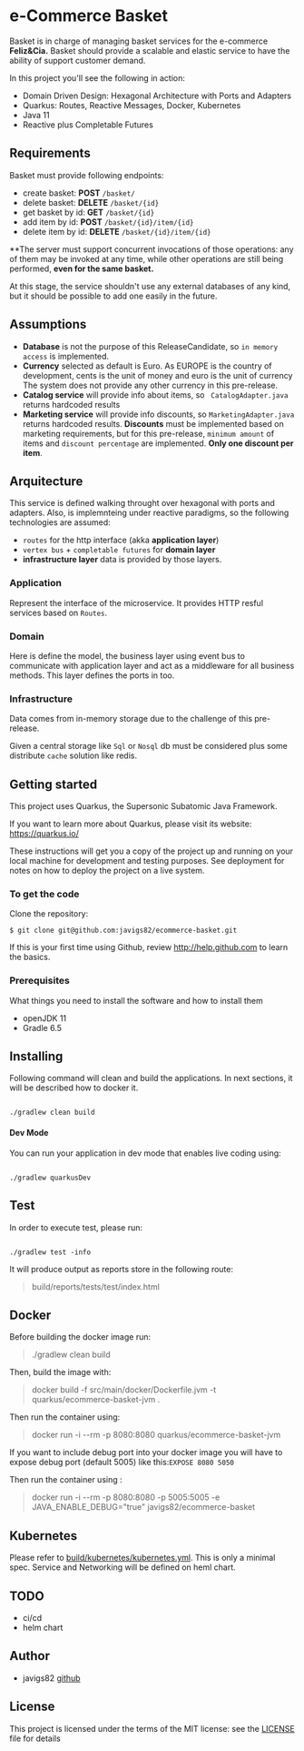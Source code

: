 # e-Commerce Basket

Basket is in charge of managing basket services for the e-commerce **Feliz&Cia.**
Basket should provide a scalable and elastic service to have the ability of 
support customer demand.

In this project you'll see the following in action:

 - Domain Driven Design: Hexagonal Architecture with Ports and Adapters
 - Quarkus: Routes, Reactive Messages, Docker, Kubernetes
 - Java 11
 - Reactive plus Completable Futures

## Requirements

Basket must provide following endpoints:

 - create basket: **POST** `/basket/`
 - delete basket: **DELETE** `/basket/{id}`
 - get basket by id: **GET** `/basket/{id}`
 - add item by id: **POST** `/basket/{id}/item/{id}`
 - delete item by id: **DELETE** `/basket/{id}/item/{id}`

**The server must support concurrent invocations of those operations: any of them 
may be invoked at any time, while other operations are still being performed, 
**even for the same basket.**

At this stage, the service shouldn't use any external databases of any kind, 
but it should be possible to add one easily in the future.

## Assumptions

 - **Database** is not the purpose of this ReleaseCandidate, so `in memory access` 
 is implemented.
 - **Currency** selected as default is Euro. As EUROPE is the country of development, 
 cents is the unit of money and euro is the unit of currency The system does not
 provide any other currency in this pre-release. 
 - **Catalog service** will provide info about items, so ` CatalogAdapter.java` 
 returns hardcoded results
 - **Marketing service** will provide info discounts, so `MarketingAdapter.java`
 returns hardcoded results. **Discounts** must be implemented based on marketing 
 requirements, but for this pre-release, `minimum amount` of items and `discount percentage`
 are implemented. **Only one discount per item**.
 
## Arquitecture

This service is defined walking throught over hexagonal with ports and adapters.
Also, is implemnteing under reactive paradigms, so the following technologies are assumed:
 - `routes` for the http interface (akka **application layer**)
 - `vertex bus` + `completable futures` for **domain layer**
 - **infrastructure layer** data is provided by those layers.

### Application

Represent the interface of the microservice. It provides HTTP resful services based
on `Routes`.

### Domain

Here is define the model, the business layer using event bus to communicate with
application layer and act as a middleware for all business methods. This layer defines 
the ports in  too.

### Infrastructure
Data comes from in-memory storage due to the challenge of this pre-release.

Given a central storage like `Sql` or `Nosql` db must be considered plus some 
distribute `cache` solution like redis. 

## Getting started

This project uses Quarkus, the Supersonic Subatomic Java Framework.

If you want to learn more about Quarkus, please visit its website: https://quarkus.io/

These instructions will get you a copy of the project up and running on your local 
machine for development and testing purposes. 
See deployment for notes on how to deploy the project on a live system.

### To get the code

Clone the repository:

    $ git clone git@github.com:javigs82/ecommerce-basket.git

If this is your first time using Github, review http://help.github.com to learn the basics.

### Prerequisites

What things you need to install the software and how to install them
* openJDK 11 
* Gradle 6.5

## Installing

Following command will clean and build the applications. In next sections, 
it will be described how to docker it.

```

./gradlew clean build

```

#### Dev Mode

You can run your application in dev mode that enables live coding using:

```

./gradlew quarkusDev

```

## Test

In order to execute test, please run:

```

./gradlew test -info

```

It will produce output as reports store in the following route:

> build/reports/tests/test/index.html

## Docker

Before building the docker image run:

> ./gradlew clean build

Then, build the image with:

> docker build -f src/main/docker/Dockerfile.jvm -t quarkus/ecommerce-basket-jvm .

Then run the container using:

> docker run -i --rm -p 8080:8080 quarkus/ecommerce-basket-jvm

If you want to include debug port into your docker image you will have to expose
debug port (default 5005) like this:`EXPOSE 8080 5050`

Then run the container using : 

> docker run -i --rm -p 8080:8080 -p 5005:5005 -e JAVA_ENABLE_DEBUG="true" javigs82/ecommerce-basket

## Kubernetes

Please refer to [build/kubernetes/kubernetes.yml](build/kubernetes/kubernetes.yml).
This is only a minimal spec. Service and Networking will be defined on heml chart.

## TODO

 - ci/cd
 - helm chart

## Author

 - javigs82 [github](https://github.com/javigs82/)

## License

This project is licensed under the terms of the MIT license: see the 
[LICENSE](./LICENSE) file for details
